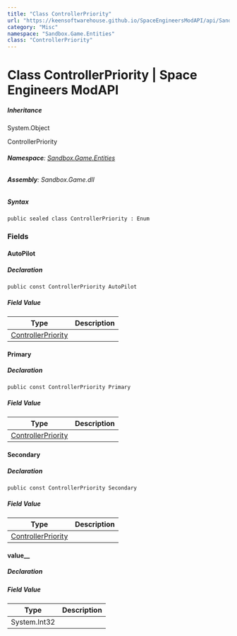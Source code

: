 ```yaml
---
title: "Class ControllerPriority"
url: "https://keensoftwarehouse.github.io/SpaceEngineersModAPI/api/Sandbox.Game.Entities.ControllerPriority.html"
category: "Misc"
namespace: "Sandbox.Game.Entities"
class: "ControllerPriority"
---
```


# Class ControllerPriority | Space Engineers ModAPI

##### Inheritance

System.Object

ControllerPriority

###### **Namespace**: [Sandbox.Game.Entities](https://keensoftwarehouse.github.io/SpaceEngineersModAPI/api/Sandbox.Game.Entities.html)

###### **Assembly**: Sandbox.Game.dll

##### Syntax

```
public sealed class ControllerPriority : Enum
```

### Fields

#### AutoPilot

##### Declaration

```
public const ControllerPriority AutoPilot
```

##### Field Value

| Type | Description |
| --- | --- |
| [ControllerPriority](https://keensoftwarehouse.github.io/SpaceEngineersModAPI/api/Sandbox.Game.Entities.ControllerPriority.html) |     |

#### Primary

##### Declaration

```
public const ControllerPriority Primary
```

##### Field Value

| Type | Description |
| --- | --- |
| [ControllerPriority](https://keensoftwarehouse.github.io/SpaceEngineersModAPI/api/Sandbox.Game.Entities.ControllerPriority.html) |     |

#### Secondary

##### Declaration

```
public const ControllerPriority Secondary
```

##### Field Value

| Type | Description |
| --- | --- |
| [ControllerPriority](https://keensoftwarehouse.github.io/SpaceEngineersModAPI/api/Sandbox.Game.Entities.ControllerPriority.html) |     |

#### value\_\_

##### Declaration

##### Field Value

| Type | Description |
| --- | --- |
| System.Int32 |     |